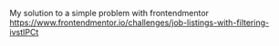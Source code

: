 My solution to a simple problem with frontendmentor 
https://www.frontendmentor.io/challenges/job-listings-with-filtering-ivstIPCt